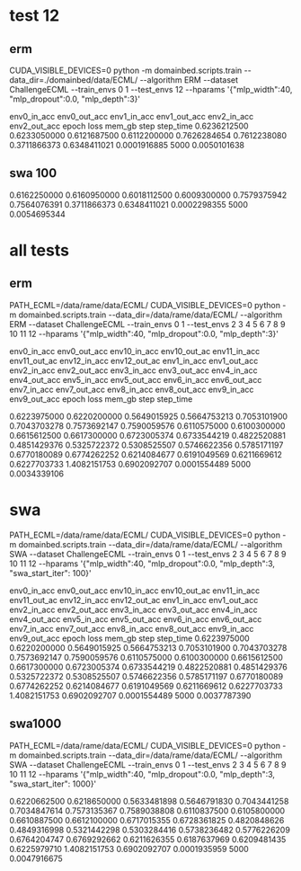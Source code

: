 
# test 12

## erm

CUDA_VISIBLE_DEVICES=0 python -m domainbed.scripts.train --data_dir=./domainbed/data/ECML/ --algorithm ERM --dataset ChallengeECML --train_envs 0 1  --test_envs 12 --hparams '{"mlp_width":40, "mlp_dropout":0.0, "mlp_depth":3}'

env0_in_acc   env0_out_acc  env1_in_acc   env1_out_acc  env2_in_acc   env2_out_acc  epoch         loss          mem_gb        step          step_time
0.6236212500  0.6233050000  0.6121687500  0.6112200000  0.7626284654  0.7612238080  0.3711866373  0.6348411021  0.0001916885  5000          0.0050101638

## swa 100
0.6162250000  0.6160950000  0.6018112500  0.6009300000  0.7579375942  0.7564076391  0.3711866373  0.6348411021  0.0002298355  5000          0.0054695344


# all tests


## erm
PATH_ECML=/data/rame/data/ECML/ CUDA_VISIBLE_DEVICES=0 python -m domainbed.scripts.train --data_dir=/data/rame/data/ECML/ --algorithm ERM --dataset ChallengeECML --train_envs 0 1  --test_envs 2 3 4 5 6 7 8 9 10 11 12 --hparams '{"mlp_width":40, "mlp_dropout":0.0, "mlp_depth":3}'

env0_in_acc   env0_out_acc  env10_in_acc  env10_out_ac  env11_in_acc  env11_out_ac  env12_in_acc  env12_out_ac  env1_in_acc   env1_out_acc  env2_in_acc   env2_out_acc  env3_in_acc   env3_out_acc  env4_in_acc   env4_out_acc  env5_in_acc   env5_out_acc env6_in_acc   env6_out_acc  env7_in_acc   env7_out_acc  env8_in_acc   env8_out_acc  env9_in_acc   env9_out_acc  epoch         loss          mem_gb        step          step_time

0.6223975000  0.6220200000  0.5649015925  0.5664753213  0.7053101900  0.7043703278  0.7573692147  0.7590059576  0.6110575000  0.6100300000  0.6615612500  0.6617300000  0.6723005374  0.6733544219  0.4822520881  0.4851429376  0.5325722372  0.5308525507  0.5746622356  0.5785171197  0.6770180089  0.6774262252  0.6214084677  0.6191049569  0.6211669612  0.6227703733  1.4082151753  0.6902092707  0.0001554489  5000          0.0034339106


# swa

PATH_ECML=/data/rame/data/ECML/ CUDA_VISIBLE_DEVICES=0 python -m domainbed.scripts.train --data_dir=/data/rame/data/ECML/ --algorithm SWA --dataset ChallengeECML --train_envs 0 1  --test_envs 2 3 4 5 6 7 8 9 10 11 12 --hparams '{"mlp_width":40, "mlp_dropout":0.0, "mlp_depth":3, "swa_start_iter": 100}'


env0_in_acc   env0_out_acc  env10_in_acc  env10_out_ac  env11_in_acc  env11_out_ac  env12_in_acc  env12_out_ac  env1_in_acc   env1_out_acc  env2_in_acc   env2_out_acc  env3_in_acc   env3_out_acc  env4_in_acc   env4_out_acc  env5_in_acc   env5_out_acc env6_in_acc   env6_out_acc  env7_in_acc   env7_out_acc  env8_in_acc   env8_out_acc  env9_in_acc   env9_out_acc  epoch         loss          mem_gb        step          step_time
0.6223975000  0.6220200000  0.5649015925  0.5664753213  0.7053101900  0.7043703278  0.7573692147  0.7590059576  0.6110575000  0.6100300000  0.6615612500  0.6617300000  0.6723005374  0.6733544219  0.4822520881  0.4851429376  0.5325722372  0.5308525507  0.5746622356  0.5785171197  0.6770180089  0.6774262252  0.6214084677  0.6191049569  0.6211669612  0.6227703733  1.4082151753  0.6902092707  0.0001554489  5000          0.0037787390

## swa1000
PATH_ECML=/data/rame/data/ECML/ CUDA_VISIBLE_DEVICES=0 python -m domainbed.scripts.train --data_dir=/data/rame/data/ECML/ --algorithm SWA --dataset ChallengeECML --train_envs 0 1  --test_envs 2 3 4 5 6 7 8 9 10 11 12 --hparams '{"mlp_width":40, "mlp_dropout":0.0, "mlp_depth":3, "swa_start_iter": 1000}'


0.6220662500  0.6218650000  0.5633481898  0.5646791830  0.7043441258  0.7034847614  0.7573135367  0.7589038808  0.6110837500  0.6105800000  0.6610887500  0.6612100000  0.6717015355  0.6728361825  0.4820848626  0.4849316998  0.5321442298  0.5303284416  0.5738236482  0.5776226209  0.6764204747  0.6769292662  0.6211626355  0.6187637969  0.6209481435  0.6225979710  1.4082151753  0.6902092707  0.0001935959  5000          0.0047916675


